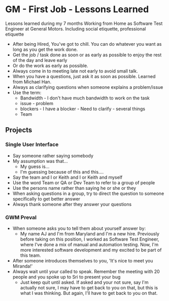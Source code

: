 # GM - First Job - Lessons Learned
Lessons learned during my 7 months Working from Home as Software Test Engineer at General Motors.
Including social etiquette, professional etiquette

- After being Hired, You've got to chill. You can do whatever you want as long as you get the work done.
- Get the job / task done as soon or as early as possible to enjoy the rest of the day and leave early
- Or do the work as early as possible.
- Always come in to meeting late not early to avoid small talk.
- When you have a questions, just ask it as soon as possible. Learned from Michael Han.
- Always as clarifying questions when someone explains a problem/issue
- Use the term:
	- Bandwidth - I don't have much bandwidth to work on the task 
	- issue - problem
	- blockers - I have a blocker - Need to clarify - several things
	- Team
## Projects
### Single User Interface
- Say someone rather saying somebody 
- My assumption was that...
	- My guess is... 
	- I'm guessing because of this and this....
- Say the team and I or Keith and I or Keith and myself
- Use the word Team or QA or Dev Team to refer to a group of people
- Use the persons name rather than saying he or she or they
- When asking questions in a group, try to direct the question to someone specifically to get better answer
- Always thank someone after they answer your questions
### GWM Preval
- When someone asks you to tell them about yourself answer by:
	- My name AJ and I'm from Maryland and  I'm a new hire. Previously before taking on this position, I worked as Software Test Engineer, where I've done a mix of manual and automation testing. Now, I'm more interested software development and my excited to be part of this team.
- After someone introduces themselves to you, 'It's nice to meet you Miranda!'
- Always wait until your called to speak. Remember the meeting with 20 people and you spoke up to Sri to present your bug
	- Just keep quit until asked. If asked and your not sure, say I'm actually not sure, I may have to get back to you on that, but this is what I was thinking. But again, I'll have to get back to you on that.
